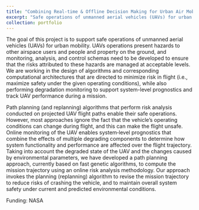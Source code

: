 ```yaml
---
title: "Combining Real-time & Offline Decision Making for Urban Air Mobility Systems"
excerpt: "Safe operations of unmanned aerial vehicles (UAVs) for urban mobility. <br/><img src='/images/decision.jpeg'>"
collection: portfolio
---
```


The goal of this project is to support safe operations of unmanned aerial vehicles (UAVs) for urban mobility. 
UAVs operations present hazards to other airspace users and people and property on the ground, and monitoring, 
analysis, and control schemas need to be developed to ensure that the risks attributed to these hazards are managed 
at acceptable levels. We are working in the design of algorithms and corresponding computational architectures that 
are directed to minimize risk in flight (i.e., maximize safety under the given operating conditions), while also
performing degradation monitoring to support system-level prognostics and track UAV performance during a mission. 

Path planning (and replanning) algorithms that perform risk analysis conducted on projected UAV flight paths enable 
their safe operations. However, most approaches ignore the fact that the vehicle’s operating conditions can change 
during flight, and this can make the flight unsafe. Online monitoring of the UAV enables system‐level prognostics 
that combine the effects of multiple degrading components to determine how system functionality and performance are 
affected over the flight trajectory. Taking into account the degraded state of the UAV and the changes caused by 
environmental parameters, we have developed a path planning approach, currently based on fast genetic algorithms,
to compute the mission trajectory using an online risk analysis methodology. Our approach invokes the planning
(replanning) algorithm to revise the mission trajectory to reduce risks of crashing the vehicle, and to maintain 
overall system safety under current and predicted environmental conditions.

Funding:  NASA
